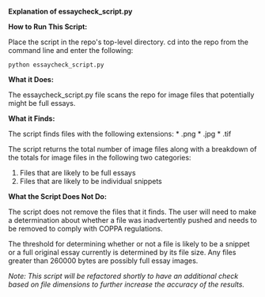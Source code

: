 **Explanation of essaycheck_script.py**

**How to Run This Script:**

Place the script in the repo's top-level directory. cd into the repo from the command line and enter the following:
```angular2html
python essaycheck_script.py
```

**What it Does:**

The essaycheck_script.py file scans the repo for image files that potentially might be full essays.

**What it Finds:**

The script finds files with the following extensions:
    * .png
    * .jpg
    * .tif

The script returns the total number of image files along with a breakdown of the totals for image files in the following two categories:
1. Files that are likely to be full essays 
2. Files that are likely to be individual snippets

**What the Script Does Not Do:**

The script does not remove the files that it finds. The user will need to make a determination about whether a file was inadvertently pushed and needs to be removed to comply with COPPA regulations.

The threshold for determining whether or not a file is likely to be a snippet or a full original essay currently is 
determined by its file size. Any files greater than 260000 bytes are possibly full essay images.

_Note: This script will be refactored shortly to have an additional check based on file dimensions to further increase the accuracy of the results._
